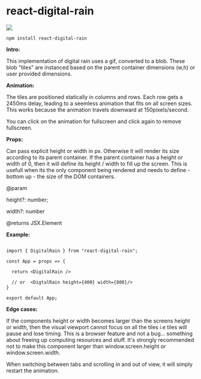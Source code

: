 # react-digital-rain

<img src="./src/digital_rain.gif">

```
npm install react-digital-rain
```

**Intro:**

This implementation of digital rain uses a gif, converted to a blob. These blob "tiles" are instanced based on the parent container dimensions (w,h) or user provided dimensions.

**Animation:**

The tiles are positioned statically in columns and rows. Each row gets a 2450ms delay, leading to a seemless animation that fits on all screen sizes. This works because the animation travels downward at 150pixels/second.

You can click on the animation for fullscreen and click again to remove fullscreen.

**Props:**

Can pass explicit height or width in px. Otherwise it will render its size according to its parent container. If the parent container has a height or width of 0, then it will define its height / width to fill up the screen. This is usefull when its the only component being rendered and needs to define - bottom up - the size of the DOM containers.

@param

height?: number;

width?: number

@returns JSX.Element

**Example:**

```

import { DigitalRain } from "react-digital-rain";

const App = props => {

  return <DigitalRain />

  // or  <DigtalRain height={400} width={800}/>
}

export default App;
```

**Edge cases:**

If the components height or width becomes larger than the screens height or width, then the visual viewport cannot focus on all the tiles i.e tiles will pause and lose timing. This is a browser feature and not a bug... something about freeing up computing resources and stuff. It's strongly recommended not to make this component larger than window.screen.height or window.screen.width.

When switching between tabs and scrolling in and out of view, it will simply restart the animation.
